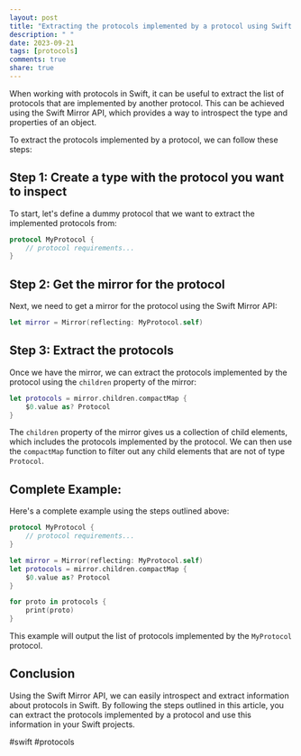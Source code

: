 ```yaml
---
layout: post
title: "Extracting the protocols implemented by a protocol using Swift Mirror API"
description: " "
date: 2023-09-21
tags: [protocols]
comments: true
share: true
---
```


When working with protocols in Swift, it can be useful to extract the list of protocols that are implemented by another protocol. This can be achieved using the Swift Mirror API, which provides a way to introspect the type and properties of an object.

To extract the protocols implemented by a protocol, we can follow these steps:

## Step 1: Create a type with the protocol you want to inspect

To start, let's define a dummy protocol that we want to extract the implemented protocols from:

```swift
protocol MyProtocol {
    // protocol requirements...
}
```

## Step 2: Get the mirror for the protocol

Next, we need to get a mirror for the protocol using the Swift Mirror API:

```swift
let mirror = Mirror(reflecting: MyProtocol.self)
```

## Step 3: Extract the protocols

Once we have the mirror, we can extract the protocols implemented by the protocol using the `children` property of the mirror:

```swift
let protocols = mirror.children.compactMap {
    $0.value as? Protocol
}
```

The `children` property of the mirror gives us a collection of child elements, which includes the protocols implemented by the protocol. We can then use the `compactMap` function to filter out any child elements that are not of type `Protocol`.

## Complete Example:

Here's a complete example using the steps outlined above:

```swift
protocol MyProtocol {
    // protocol requirements...
}

let mirror = Mirror(reflecting: MyProtocol.self)
let protocols = mirror.children.compactMap {
    $0.value as? Protocol
}

for proto in protocols {
    print(proto)
}
```

This example will output the list of protocols implemented by the `MyProtocol` protocol.

## Conclusion

Using the Swift Mirror API, we can easily introspect and extract information about protocols in Swift. By following the steps outlined in this article, you can extract the protocols implemented by a protocol and use this information in your Swift projects.

#swift #protocols